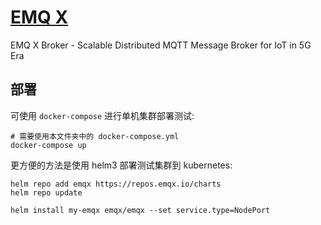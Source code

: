 # [EMQ X](https://github.com/emqx/emqx)

EMQ X Broker - Scalable Distributed MQTT Message Broker for IoT in 5G Era

## 部署

可使用 `docker-compose` 进行单机集群部署测试:

```shell
# 需要使用本文件夹中的 docker-compose.yml
docker-compose up
```

更方便的方法是使用 helm3 部署测试集群到 kubernetes:

```shell
helm repo add emqx https://repos.emqx.io/charts
helm repo update

helm install my-emqx emqx/emqx --set service.type=NodePort
```
